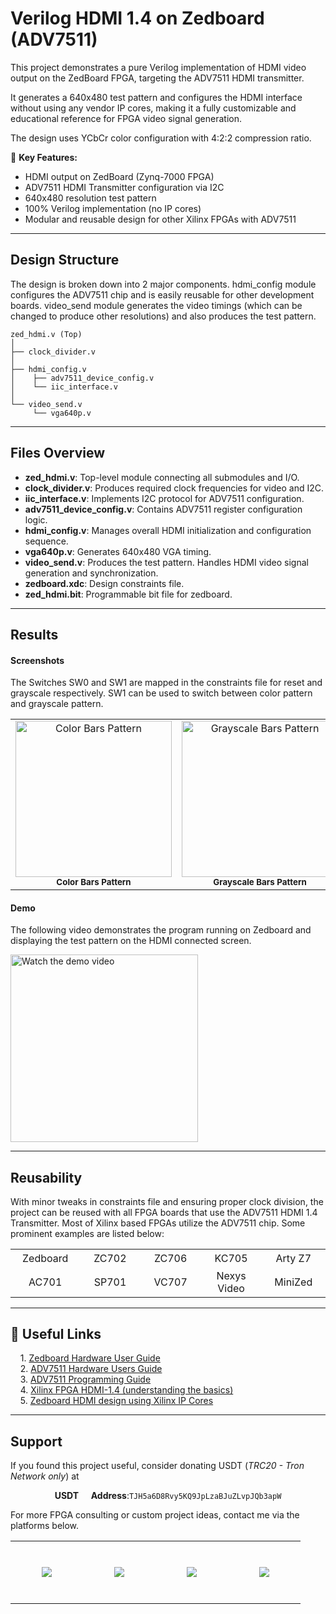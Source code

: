 
# Verilog HDMI 1.4 on Zedboard (ADV7511)

This project demonstrates a pure Verilog implementation of HDMI video output on the ZedBoard FPGA, targeting the ADV7511 HDMI transmitter.  

It generates a 640x480 test pattern and configures the HDMI interface without using any vendor IP cores, making it a fully customizable and educational reference for FPGA video signal generation.

The design uses YCbCr color configuration with 4:2:2 compression ratio. 

🔹 **Key Features:**
- HDMI output on ZedBoard (Zynq-7000 FPGA)
- ADV7511 HDMI Transmitter configuration via I2C 
- 640x480 resolution test pattern 
- 100% Verilog implementation (no IP cores)  
- Modular and reusable design for other Xilinx FPGAs with ADV7511

---

## Design Structure

The design is broken down into 2 major components. hdmi_config module configures the ADV7511 chip and is easily reusable for other development boards. video_send module generates the video timings (which can be changed to produce other resolutions) and also produces the test pattern.

```
zed_hdmi.v (Top)
│
├── clock_divider.v
│
├── hdmi_config.v
│    ├── adv7511_device_config.v
│    └── iic_interface.v
│
└── video_send.v
     └── vga640p.v
```

---

## Files Overview

- **zed_hdmi.v**: Top-level module connecting all submodules and I/O.
- **clock_divider.v**: Produces required clock frequencies for video and I2C.
- **iic_interface.v**: Implements I2C protocol for ADV7511 configuration.
- **adv7511_device_config.v**: Contains ADV7511 register configuration logic.
- **hdmi_config.v**: Manages overall HDMI initialization and configuration sequence.
- **vga640p.v**: Generates 640x480 VGA timing.
- **video_send.v**: Produces the test pattern. Handles HDMI video signal generation and synchronization.
- **zedboard.xdc**: Design constraints file.
- **zed_hdmi.bit**: Programmable bit file for zedboard.

---

## Results

#### Screenshots
The Switches SW0 and SW1 are mapped in the constraints file for reset and grayscale respectively. SW1 can be used to switch between color pattern and grayscale pattern.

<table>
  <tr>
    <td align="center">
      <img src="https://i.postimg.cc/NKwMdFKz/colored.jpg" alt="Color Bars Pattern" width="250"/><br/>
      <sub><b>Color Bars Pattern</b></sub>
    </td>
    <td align="center">
      <img src="https://i.postimg.cc/HVMn0XkM/grayscale.jpg" alt="Grayscale Bars Pattern" width="250"/><br/>
      <sub><b>Grayscale Bars Pattern</b></sub>
    </td>
  </tr>
</table>

#### Demo

The following video demonstrates the program running on Zedboard and displaying the test pattern on the HDMI connected screen.

<a href="https://www.youtube.com/shorts/rypr4o7kEKw" target="_blank" >
  <img src="https://img.youtube.com/vi/rypr4o7kEKw/0.jpg" alt="Watch the demo video" width="300"/>
  <br/>
</a>

---

## Reusability

With minor tweaks in constraints file and ensuring proper clock division, the project can be reused with all FPGA boards that use the ADV7511 HDMI 1.4 Transmitter. Most of Xilinx based FPGAs utilize the ADV7511 chip. Some prominent examples are listed below:

<table align="center">
  <tr>
    <td align="center" width="150" height="30">Zedboard</td>
    <td align="center" width="150">ZC702</td>
    <td align="center" width="150">ZC706</td>
    <td align="center" width="150">KC705</td>
    <td align="center" width="150">Arty Z7</td>
  </tr>
  <tr>
    <td align="center" width="150" height="30">AC701</td>
    <td align="center" width="150">SP701</td>
    <td align="center" width="150">VC707</td>
    <td align="center" width="150">Nexys Video</td>
    <td align="center" width="150">MiniZed</td>
  </tr>
</table>

---

## 🔗 Useful Links
&nbsp;&nbsp;&nbsp;&nbsp;1. [Zedboard Hardware User Guide](https://files.digilent.com/resources/programmable-logic/zedboard/ZedBoard_HW_UG_v2_2.pdf)  
&nbsp;&nbsp;&nbsp;&nbsp;2. [ADV7511 Hardware Users Guide](https://www.analog.com/media/en/technical-documentation/user-guides/ADV7511_Hardware_Users_Guide.pdf)  
&nbsp;&nbsp;&nbsp;&nbsp;3. [ADV7511 Programming Guide](https://www.analog.com/media/en/technical-documentation/user-guides/ADV7511_Programming_Guide.pdf)  
&nbsp;&nbsp;&nbsp;&nbsp;4. [Xilinx FPGA HDMI-1.4 (understanding the basics)](https://www.hackster.io/nikilthapa/xilinx-fpga-hdmi1-4-you-must-know-first-78d774)  
&nbsp;&nbsp;&nbsp;&nbsp;5. [Zedboard HDMI design using Xilinx IP Cores](https://www.youtube.com/watch?v=BstMo5OwsjI)  

---

## Support

If you found this project useful, consider donating USDT (*TRC20 - Tron Network only*) at 
<p align="center">
  <b>USDT <img src="https://i.postimg.cc/C1F9TJgF/pngwing-com.png" width="13"/> Address</b>:<code>TJH5a6D8Rvy5KQ9JpLzaBJuZLvpJQb3apW</code>
</p>

For more FPGA consulting or custom project ideas, contact me via the platforms below.

<table align="center">
  <tr align="center">
    <td align="center" width="100" height="100">
      <a href="mailto:huzaifanustian@gmail.com">
      <img src="https://pngimg.com/uploads/email/small/email_PNG100741.png">
      </a>
    </td>
    <td align="center" width="100" height="100">
      <a href="https://www.linkedin.com/in/huzaifa-sajid/">
      <img src="https://i.postimg.cc/P5CSsx78/toppng-com-gradient-blue-linkedin-vector-png-800x800.png">
      </a>
    </td>
    <td align="center" width="100" height="100">
      <a href="https://www.fiverr.com/homesterech">
      <img src="https://i.postimg.cc/ydKqXxFH/fiverr.png">
      </a>
    </td>
    <td align="center" width="100" height="100">
      <a href="https://www.upwork.com/freelancers/huzaifasajid3">
      <img src="https://i.postimg.cc/hP3Pc8q3/Upwork.png">
      </a>
    </td>
  </tr>
</table>